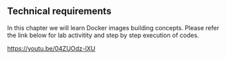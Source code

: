 ## Technical requirements

In this chapter we will learn Docker images building concepts. Please refer the link below for lab activitity and step by step execution of codes. 

https://youtu.be/04ZUOdz-lXU
